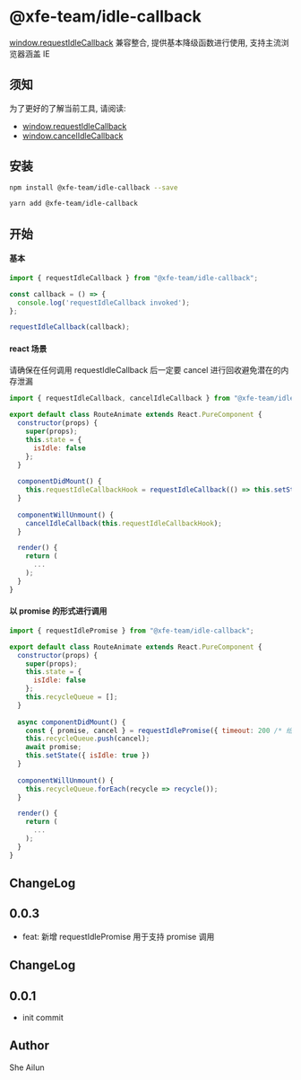 # @xfe-team/idle-callback

[window.requestIdleCallback](https://developer.mozilla.org/en-US/docs/Web/API/Window/requestIdleCallback) 兼容整合, 提供基本降级函数进行使用, 支持主流浏览器涵盖 IE

## 须知

为了更好的了解当前工具, 请阅读:

* [window.requestIdleCallback](https://developer.mozilla.org/en-US/docs/Web/API/Window/requestIdleCallback)
* [window.cancelIdleCallback](https://developer.mozilla.org/en-US/docs/Web/API/Window/cancelIdleCallback)

## 安装

```bash
npm install @xfe-team/idle-callback --save
```

```bash
yarn add @xfe-team/idle-callback
```

## 开始

#### 基本

```javascript
import { requestIdleCallback } from "@xfe-team/idle-callback";

const callback = () => {
  console.log('requestIdleCallback invoked');
};

requestIdleCallback(callback);
```

#### react 场景

请确保在任何调用 requestIdleCallback 后一定要 cancel 进行回收避免潜在的内存泄漏

```jsx harmony
import { requestIdleCallback, cancelIdleCallback } from "@xfe-team/idle-callback";

export default class RouteAnimate extends React.PureComponent {
  constructor(props) {
    super(props);
    this.state = {
      isIdle: false
    };
  }
  
  componentDidMount() {
    this.requestIdleCallbackHook = requestIdleCallback(() => this.setState({ isIdle: true }), { timeout: 200 /* 给一个超时时间 */ });
  }
  
  componentWillUnmount() {
    cancelIdleCallback(this.requestIdleCallbackHook);
  }

  render() {
    return (
      ...
    );
  }
}
```

#### 以 promise 的形式进行调用

```jsx harmony
import { requestIdlePromise } from "@xfe-team/idle-callback";

export default class RouteAnimate extends React.PureComponent {
  constructor(props) {
    super(props);
    this.state = {
      isIdle: false
    };
    this.recycleQueue = [];
  }
  
  async componentDidMount() {
    const { promise, cancel } = requestIdlePromise({ timeout: 200 /* 给一个超时时间 */ });
    this.recycleQueue.push(cancel);
    await promise;
    this.setState({ isIdle: true })
  }
  
  componentWillUnmount() {
    this.recycleQueue.forEach(recycle => recycle());
  }

  render() {
    return (
      ...
    );
  }
}
```

## ChangeLog
## 0.0.3

* feat: 新增 requestIdlePromise 用于支持 promise 调用

## ChangeLog
## 0.0.1

* init commit

## Author
She Ailun

